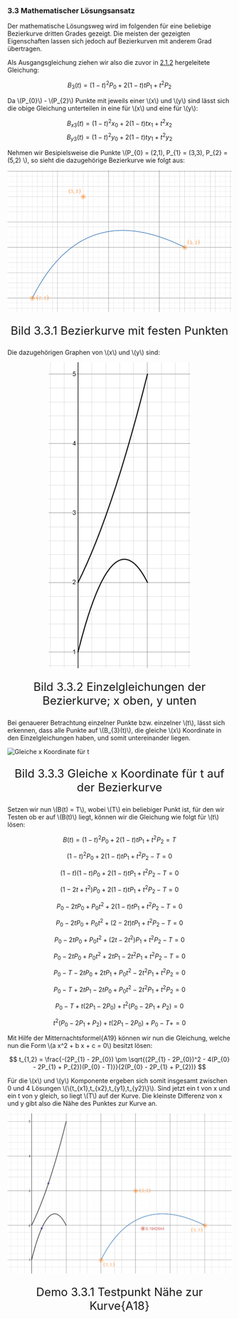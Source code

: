 ### 3.3 Mathematischer Lösungsansatz

Der mathematische Lösungsweg wird im folgenden für eine beliebige Bezierkurve dritten Grades gezeigt. Die meisten der gezeigten Eigenschaften lassen sich jedoch auf Bezierkurven mit anderem Grad übertragen.

Als Ausgangsgleichung ziehen wir also die zuvor in [2.1.2](../chapter_2.md) hergeleitete Gleichung:

$$ B_{3}(t) = (1-t)^2P_{0} + 2(1-t)tP_{1} + t^2P_{2} $$

Da \\(P_{0}\\) - \\(P_{2}\\) Punkte mit jeweils einer \\(x\\) und \\(y\\) sind lässt sich die obige Gleichung unterteilen in eine für \\(x\\) und eine für \\(y\\):

$$ B_{x3}(t) = (1-t)^2x_{0} + 2(1-t)tx_{1} + t^2x_{2} $$
$$ B_{y3}(t) = (1-t)^2y_{0} + 2(1-t)ty_{1} + t^2y_{2} $$

Nehmen wir Besipielsweise die Punkte \\(P_{0} = (2,1), P_{1} = (3,3), P_{2} = (5,2) \\), so sieht die dazugehörige Bezierkurve wie folgt aus:

![Bezierkurve mit Fixen Punkten](./../img/MathematischerAnsatzBeispielkurveRaw.png)
<p style="text-align: center; font-size: 1.6rem;">Bild 3.3.1 Bezierkurve mit festen Punkten</p>

Die dazugehörigen Graphen von \\(x\\) und \\(y\\) sind:

![Bezierkurve Einzelgleichungen](../img/MathematischerAnsatzBeispielkurveRawEinzelgleichungen.png)
<p style="text-align: center; font-size: 1.6rem;">Bild 3.3.2 Einzelgleichungen der Bezierkurve; x oben, y unten</p>

Bei genauerer Betrachtung einzelner Punkte bzw. einzelner \\(t\\),  lässt sich erkennen, dass alle Punkte auf \\(B_{3}(t)\\), die gleiche \\(x\\) Koordinate in den Einzelgleichungen haben, und somit untereinander liegen.

![Gleiche x Koordinate für t](../img/MathematischerAnsatzBeispielkurveGleichesXF%C3%BCrWahrT.png)
<p style="text-align: center; font-size: 1.6rem;">Bild 3.3.3 Gleiche x Koordinate für t auf der Bezierkurve</p>

Setzen wir nun \\(B(t) = T\\), wobei \\(T\\) ein beliebiger Punkt ist, für den wir Testen ob er auf \\(B(t)\\) liegt, können wir die Gleichung wie folgt für \\(t\\) lösen:

$$ B(t) = (1-t)^2P_{0} + 2(1-t)tP_{1} + t^2P_{2} = T $$

$$ (1-t)^2P_{0} + 2(1-t)tP_{1} + t^2P_{2} - T = 0 $$

$$ (1-t)(1-t) P_{0} + 2(1-t)tP_{1} + t^2P_{2} - T = 0 $$

$$ (1-2t+t^2) P_{0} + 2(1-t)tP_{1} + t^2P_{2} - T = 0 $$

$$ P_{0}-2tP_{0}+P_{0}t^2 + 2(1-t)tP_{1} + t^2P_{2} - T = 0 $$

$$ P_{0}-2tP_{0}+P_{0}t^2 + (2-2t)tP_{1} + t^2P_{2} - T = 0 $$

$$ P_{0}-2tP_{0}+P_{0}t^2 + (2t-2t^2)P_{1} + t^2P_{2} - T = 0 $$

$$ P_{0}-2tP_{0}+P_{0}t^2 + 2tP_{1}-2t^2P_{1} + t^2P_{2} - T = 0 $$

$$ P_{0} - T - 2tP_{0} + 2tP_{1} + P_{0}t^2 - 2t^2P_{1} + t^2P_{2}  = 0 $$

$$ P_{0} - T + 2tP_{1} - 2tP_{0} + P_{0}t^2 - 2t^2P_{1} + t^2P_{2}  = 0 $$

$$ P_{0} - T + t(2P_{1} - 2P_{0}) + t^2(P_{0} - 2P_{1} + P_{2})  = 0 $$

$$ t^2(P_{0} - 2P_{1} + P_{2}) + t(2P_{1} - 2P_{0}) + P_{0} - T +  = 0 $$

Mit Hilfe der Mitternachtsformel{A19} können wir nun die Gleichung, welche nun die Form \\(a x^2 + b x + c = 0\\) besitzt lösen:

$$ t_{1,2} = \frac{-(2P_{1} - 2P_{0}) \pm \sqrt{(2P_{1} - 2P_{0})^2 - 4(P_{0} - 2P_{1} + P_{2})(P_{0} - T)}}{2(P_{0} - 2P_{1} + P_{2})} $$

Für die \\(x\\) und \\(y\\) Komponente ergeben sich somit insgesamt zwischen 0 und 4 Lösungen \\(\\{t_{x1},t_{x2},t_{y1},t_{y2}\\}\\). 
Sind jetzt ein t von x und ein t von y gleich, so liegt \\(T\\) auf der Kurve. Die kleinste Differenz von x und y gibt also die Nähe des Punktes zur Kurve an.

![alt](../img/MathematischerAnsatzBeispielkurveTestpunkt.png)
<p style="text-align: center; font-size: 1.6rem;">Demo 3.3.1 Testpunkt Nähe zur Kurve{A18}</p>

<style>
    img{
        display: block;
        margin-left: auto;
        margin-right: auto;
    }
</style>